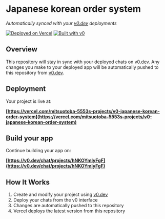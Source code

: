 # Japanese korean order system

*Automatically synced with your [v0.dev](https://v0.dev) deployments*

[![Deployed on Vercel](https://img.shields.io/badge/Deployed%20on-Vercel-black?style=for-the-badge&logo=vercel)](https://vercel.com/mitsuotoba-5553s-projects/v0-japanese-korean-order-system)
[![Built with v0](https://img.shields.io/badge/Built%20with-v0.dev-black?style=for-the-badge)](https://v0.dev/chat/projects/hNKOYmIyFgF)

## Overview

This repository will stay in sync with your deployed chats on [v0.dev](https://v0.dev).
Any changes you make to your deployed app will be automatically pushed to this repository from [v0.dev](https://v0.dev).

## Deployment

Your project is live at:

**[https://vercel.com/mitsuotoba-5553s-projects/v0-japanese-korean-order-system](https://vercel.com/mitsuotoba-5553s-projects/v0-japanese-korean-order-system)**

## Build your app

Continue building your app on:

**[https://v0.dev/chat/projects/hNKOYmIyFgF](https://v0.dev/chat/projects/hNKOYmIyFgF)**

## How It Works

1. Create and modify your project using [v0.dev](https://v0.dev)
2. Deploy your chats from the v0 interface
3. Changes are automatically pushed to this repository
4. Vercel deploys the latest version from this repository
